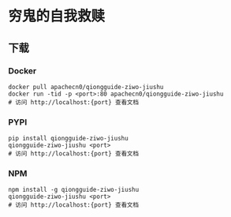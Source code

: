 # 穷鬼的自我救赎

## 下载

### Docker

```
docker pull apachecn0/qiongguide-ziwo-jiushu
docker run -tid -p <port>:80 apachecn0/qiongguide-ziwo-jiushu
# 访问 http://localhost:{port} 查看文档
```

### PYPI

```
pip install qiongguide-ziwo-jiushu
qiongguide-ziwo-jiushu <port>
# 访问 http://localhost:{port} 查看文档
```

### NPM

```
npm install -g qiongguide-ziwo-jiushu
qiongguide-ziwo-jiushu <port>
# 访问 http://localhost:{port} 查看文档
```